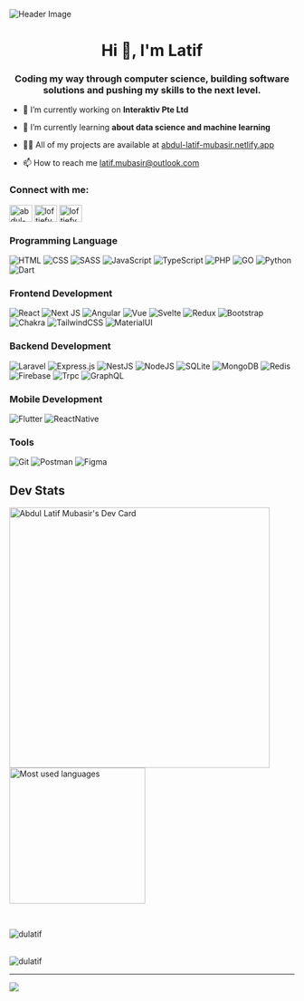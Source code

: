<!--
**BJ-stack-art/bj-stack-art** is a ✨ _special_ ✨ repository because its `README.md` (this file) appears on your GitHub profile.

Here are some ideas to get you started:

- 🔭 I’m currently working on ...
- 🌱 I’m currently learning ...
- 👯 I’m looking to collaborate on ...
- 🤔 I’m looking for help with ...
- 💬 Ask me about ...
- 📫 How to reach me: ...
- 😄 Pronouns: ...
- ⚡ Fun fact: ...
-->

![Header Image](https://raw.githubusercontent.com/DuLatif/dulatif/main/dark-github-banner.jpg)

<h1 align="center">Hi 👋, I'm Latif</h1>
<h3 align="center">Coding my way through computer science, building software solutions and pushing my skills to the next level.</h3>

- 🔭 I’m currently working on **Interaktiv Pte Ltd**

- 🌱 I’m currently learning **about data science and machine learning**

- 👨‍💻 All of my projects are available at [abdul-latif-mubasir.netlify.app](https://abdul-latif-mubasir.netlify.app)

- 📫 How to reach me [latif.mubasir@outlook.com](mailto:latif.mubasir@outlook.com)

<h3 align="left">Connect with me:</h3>
<p align="left">
<a href="https://linkedin.com/in/abdul-latif-mubasir" target="blank"><img align="center" src="https://raw.githubusercontent.com/rahuldkjain/github-profile-readme-generator/master/src/images/icons/Social/linked-in-alt.svg" alt="abdul-latif-mubasir" height="30" width="40" /></a>
<a href="https://instagram.com/loftiefy_" target="blank"><img align="center" src="https://raw.githubusercontent.com/rahuldkjain/github-profile-readme-generator/master/src/images/icons/Social/instagram.svg" alt="loftiefy_" height="30" width="40" /></a>
<a href="https://threads/loftiefy_" target="blank"><img align="center" src="https://imgsrv2.voi.id/shjh2dARsGfIbjcUe11fEGazq3vpDRcKMbUlvgymKOo/auto/1280/853/sm/1/bG9jYWw6Ly8vcHVibGlzaGVycy8yOTM2ODMvMjAyMzA3MTQxMzM2LW1haW4uY3JvcHBlZF8xNjg5MzE5MDAwLmpwZw.jpg" alt="loftiefy_" height="30" width="40" /></a>
  
</p>

### Programming Language
![HTML](https://img.shields.io/badge/html-%2320232a.svg?style=for-the-badge&logo=html5&logoColor=FF5739) ![CSS](https://img.shields.io/badge/css-%2320232a.svg?style=for-the-badge&logo=css3&logoColor=363DFF) ![SASS](https://img.shields.io/badge/sass-%2320232a.svg?style=for-the-badge&logo=sass&logoColor=FF56B2) ![JavaScript](https://img.shields.io/badge/javascript-%2320232a.svg?style=for-the-badge&logo=javascript&logoColor=FFFB0E) ![TypeScript](https://img.shields.io/badge/typescript-%2320232a.svg?style=for-the-badge&logo=typescript&logoColor=422FFF) ![PHP](https://img.shields.io/badge/php-%2320232a.svg?style=for-the-badge&logo=php&logoColor=8355FF) ![GO](https://img.shields.io/badge/go-%2320232a.svg?style=for-the-badge&logo=go&logoColor=5CE2FF) ![Python](https://img.shields.io/badge/python-%2320232a.svg?style=for-the-badge&logo=python&logoColor=3670A0) ![Dart](https://img.shields.io/badge/dart-%2320232a.svg?style=for-the-badge&logo=dart&logoColor=0275C2)

### Frontend Development
![React](https://img.shields.io/badge/react-%2320232a.svg?style=for-the-badge&logo=react&logoColor=%2361DAFB) ![Next JS](https://img.shields.io/badge/Next-%2320232a.svg?style=for-the-badge&logo=next.js&logoColor=white) ![Angular](https://img.shields.io/badge/angular-%2320232a.svg?style=for-the-badge&logo=angular&logoColor=AB10FF) ![Vue](https://img.shields.io/badge/Vue.js-%2320232a.svg?style=for-the-badge&logo=vuedotjs&logoColor=4FC08D) ![Svelte](https://img.shields.io/badge/svelte-%2320232a.svg?style=for-the-badge&logo=svelte&logoColor=#FF5941) ![Redux](https://img.shields.io/badge/redux-%2320232a.svg?style=for-the-badge&logo=redux&logoColor=purple) ![Bootstrap](https://img.shields.io/badge/Bootstrap-%2320232a.svg?style=for-the-badge&logo=bootstrap&logoColor=purple) ![Chakra](https://img.shields.io/badge/chakra-%2320232a.svg?style=for-the-badge&logo=chakraui&logoColor=white) ![TailwindCSS](https://img.shields.io/badge/tailwindcss-%2320232a.svg?style=for-the-badge&logo=tailwind-css&logoColor=white) ![MaterialUI](https://img.shields.io/badge/Material%20UI-%2320232a.svg?style=for-the-badge&logo=mui&logoColor=007FFF) 

### Backend Development
![Laravel](https://img.shields.io/badge/laravel-%2320232a.svg?style=for-the-badge&logo=laravel&logoColor=red) ![Express.js](https://img.shields.io/badge/express.js-%2320232a.svg?style=for-the-badge&logo=express&logoColor=%2361DAFB) ![NestJS](https://img.shields.io/badge/nest.js-%2320232a.svg?style=for-the-badge&logo=nestjs&logoColor=FE177F) ![NodeJS](https://img.shields.io/badge/node.js-%2320232a.svg?style=for-the-badge&logo=node.js&logoColor=6DA55F) ![SQLite](https://img.shields.io/badge/sqlite-%2320232a.svg?style=for-the-badge&logo=sqlite&logoColor=white) ![MongoDB](https://img.shields.io/badge/MongoDB-%2320232a.svg?style=for-the-badge&logo=mongodb&logoColor=white) ![Redis](https://img.shields.io/badge/redis-%2320232a.svg?style=for-the-badge&logo=redis&logoColor=FF000C) ![Firebase](https://img.shields.io/badge/firebase-%2320232a.svg?style=for-the-badge&logo=firebase) ![Trpc](https://img.shields.io/badge/trpc-%2320232a.svg?style=for-the-badge&logo=trpc&logoColor=5869FF) ![GraphQL](https://img.shields.io/badge/graphql-%2320232a.svg?style=for-the-badge&logo=graphql&logoColor=FF1DB9)

### Mobile Development
![Flutter](https://img.shields.io/badge/Flutter-%2320232a.svg?style=for-the-badge&logo=Flutter&logoColor=white) ![ReactNative](https://img.shields.io/badge/react_native-%2320232a.svg?style=for-the-badge&logo=react&logoColor=%2361DAFB)

### Tools
![Git](https://img.shields.io/badge/git-%2320232a.svg?style=for-the-badge&logo=git&logoColor=FF4229) ![Postman](https://img.shields.io/badge/postman-%2320232a.svg?style=for-the-badge&logo=postman&logoColor=FF6E2C) ![Figma](https://img.shields.io/badge/figma-%2320232a.svg?style=for-the-badge&logo=figma&logoColor=white)


## Dev Stats

<a href="https://app.daily.dev/abdullatifmubasir"><img align="left" src="https://api.daily.dev/devcards/v2/1m8k53Ux1wmdWrIH0NNjl.png?type=wide&r=z2t" width="460" alt="Abdul Latif Mubasir's Dev Card"/></a>

<p><img align="center" src="https://github-readme-stats.vercel.app/api/top-langs/?username=dulatif&hide_border=true&langs_count=5" width="240" alt="Most used languages" /></p>

&nbsp; <br />



<p><img align="left" src="https://github-readme-streak-stats.herokuapp.com/?user=dulatif&" alt="dulatif" /></p>
<br /><br />
<p><img align="center" src="https://github-readme-stats.vercel.app/api?username=dulatif&show_icons=true&locale=en" alt="dulatif" /></p>




---
[![](https://visitcount.itsvg.in/api?id=DuLatif&icon=0&color=0)](https://visitcount.itsvg.in)
